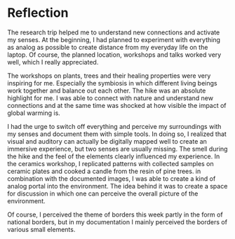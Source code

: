# Reflection

The research trip helped me to understand new connections and activate my senses. At the beginning, I had planned to experiment with everything as analog as possible to create distance from my everyday life on the laptop. Of course, the planned location, workshops and talks worked very well, which I really appreciated. 

The workshops on plants, trees and their healing properties were very inspiring for me. Especially the symbiosis in which different living beings work together and balance out each other. The hike was an absolute highlight for me. I was able to connect with nature and understand new connections and at the same time was shocked at how visible the impact of global warming is. 

I had the urge to switch off everything and perceive my surroundings with my senses and document them with simple tools. In doing so, I realized that visual and auditory can actually be digitally mapped well to create an immersive experience, but two senses are usually missing. The smell during the hike and the feel of the elements clearly influenced my experience. In the ceramics workshop, I replicated patterns with collected samples on ceramic plates and cooked a candle from the resin of pine trees. in combination with the documented images, I was able to create a kind of analog portal into the environment. The idea behind it was to create a space for discussion in which one can perceive the overall picture of the environment. 

Of course, I perceived the theme of borders this week partly in the form of national borders, but in my documentation I mainly perceived the borders of various small elements.